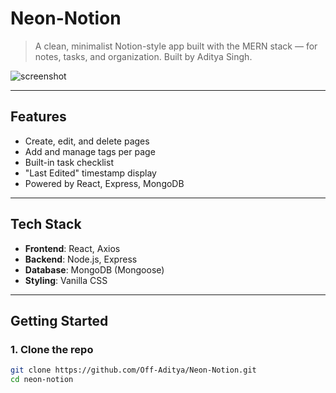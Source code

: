 # Neon-Notion

> A clean, minimalist Notion-style app built with the MERN stack — for notes, tasks, and organization. Built by Aditya Singh.

![screenshot]()

---

## Features

- Create, edit, and delete pages
- Add and manage tags per page
- Built-in task checklist
- "Last Edited" timestamp display
- Powered by React, Express, MongoDB

---

## Tech Stack

- **Frontend**: React, Axios
- **Backend**: Node.js, Express
- **Database**: MongoDB (Mongoose)
- **Styling**: Vanilla CSS

---

## Getting Started

### 1. Clone the repo

```bash
git clone https://github.com/Off-Aditya/Neon-Notion.git
cd neon-notion
